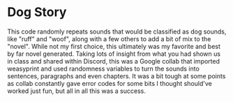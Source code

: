 # Dog Story

This code randomly repeats sounds that would be classified as dog sounds, like "ruff" and "woof", along with a few others to add a bit of mix to the "novel". While not my first choice, this ultimately was my favorite and best by far novel generated. Taking lots of insight from what you had shown us in class and shared within Discord, this was a Google collab that imported weasyprint and used randomness variables to turn the sounds into sentences, paragraphs and even chapters. It was a bit tough at some points as collab constantly gave error codes for some bits I thought should've worked just fun, but all in all this was a success.

